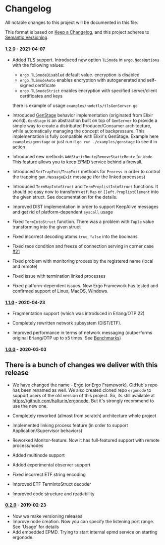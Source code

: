 # Changelog
All notable changes to this project will be documented in this file.

This format is based on [Keep a Changelog](https://keepachangelog.com/en/1.0.0/),
and this project adheres to [Semantic Versioning](https://semver.org/spec/v2.0.0.html).

#### [1.2.0](https://github.com/halturin/ergo/releases/tag/v1.2.0) - 2021-04-07 ####

* Added TLS support. Introduced new option `TLSmode` in `ergo.NodeOptions` with the following values:
  - `ergo.TLSmodeDisabled` default value. encryption is disabled
  - `ergo.TLSmodeAuto` enables encryption with autogenerated and self-signed certificate
  - `ergo.TLSmodeStrict` enables encryption with specified server/client certificates and keys

  there is example of usage `examples/nodetls/tlsGenServer.go`

* Introduced [GenStage](https://hexdocs.pm/gen_stage/GenStage.html) behavior implementation (originated from Elixir world).
  `GenStage` is an abstraction built on top of `GenServer` to provide a simple way to create a distributed Producer/Consumer architecture, while automatically managing the concept of backpressure. This implementation is fully compatible with Elixir's GenStage. Example here `examples/genstage` or just run it `go run ./examples/genstage` to see it in action

* Introduced new methods `AddStaticRoute`/`RemoveStaticRoute` for `Node`. This feature allows you to keep EPMD service behind a firewall.

* Introduced `SetTrapExit`/`TrapExit` methods for `Process` in order to control the trapping `gen.MessageExit` message (for the linked processes)

* Introduced `TermMapIntoStruct` and `TermProplistIntoStruct` functions. It should be easy now to transform `etf.Map` or `[]eft.ProplistElement` into the given struct. See documentation for the details.

* Improved DIST implementation in order to support KeepAlive messages and get rid of platform-dependent `syscall` usage

* Fixed `TermIntoStruct` function. There was a problem with `Tuple` value transforming into the given struct

* Fixed incorrect decoding atoms `true`, `false` into the booleans

* Fixed race condition and freeze of connection serving in corner case [#21](https://github.com/halturin/ergo/issues/21)

* Fixed problem with monitoring process by the registered name (local and remote)

* Fixed issue with termination linked processes

* Fixed platform-dependent issues. Now Ergo Framework has tested and confirmed support of Linux, MacOS, Windows.

#### [1.1.0](https://github.com/halturin/ergo/releases/tag/1.1.0) - 2020-04-23 ####

* Fragmentation support (which was introduced in Erlang/OTP 22)

* Completely rewritten network subsystem (DIST/ETF).

* Improved performance in terms of network messaging (outperforms original Erlang/OTP up to x5 times. See [Benchmarks](#benchmarks))

#### [1.0.0](https://github.com/halturin/ergo/releases/tag/1.0.0) - 2020-03-03 ####
## There is a bunch of changes we deliver with this release

- We have changed the name - Ergo (or Ergo Framework). GitHub's repo has been
renamed as well. We also created cloned repo `ergonode` to support users of
the old version of this project. So, its still available at
https://github.com/halturin/ergonode. But it's strongly recommend to use
the new one.

- Completely reworked (almost from scratch) architecture whole project

- Implemented linking process feature (in order to support Application/Supervisor behaviors)

- Reworked Monitor-feature. Now it has full-featured support with remote process/nodes

- Added multinode support

- Added experimental observer support

- Fixed incorrect ETF string encoding

- Improved ETF TermIntoStruct decoder

- Improved code structure and readability

#### [0.2.0](https://github.com/halturin/ergonode/releases/tag/0.2.0) - 2019-02-23 ####
- Now we make versioning releases
- Improve node creation. Now you can specify the listening port range. See 'Usage' for details
- Add embedded EPMD. Trying to start internal epmd service on starting ergonode.
